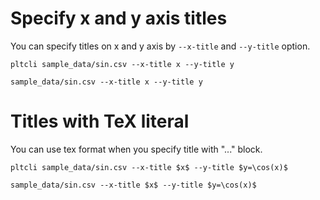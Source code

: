 Specify x and y axis titles
===========================

You can specify titles on x and y axis by `--x-title` and `--y-title` option.

```
pltcli sample_data/sin.csv --x-title x --y-title y
```

```inline-pltcli
sample_data/sin.csv --x-title x --y-title y
```

Titles with TeX literal
===========================
You can use tex format when you specify title with "$...$" block.

```
pltcli sample_data/sin.csv --x-title $x$ --y-title $y=\cos(x)$
```

```inline-pltcli
sample_data/sin.csv --x-title $x$ --y-title $y=\cos(x)$
```
